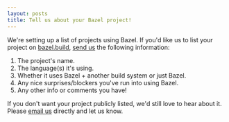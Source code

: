 ```yaml
---
layout: posts
title: Tell us about your Bazel project!
---
```


We're setting up a list of projects using Bazel. If you'd like us
to list your project on [bazel.build](http://bazel.build),
[send us](https://groups.google.com/d/msg/bazel-discuss/5XaCYQOdN8o/DHE9H4ygHiYJ)
the following information:

1. The project's name.
2. The language(s) it's using.
3. Whether it uses Bazel + another build system or just Bazel.
4. Any nice surprises/blockers you've run into using Bazel.
5. Any other info or comments you have!

If you don't want your project publicly listed, we'd still love to hear about
it. Please [email us](mailto:kchodorow@google.com) directly and let us know.
